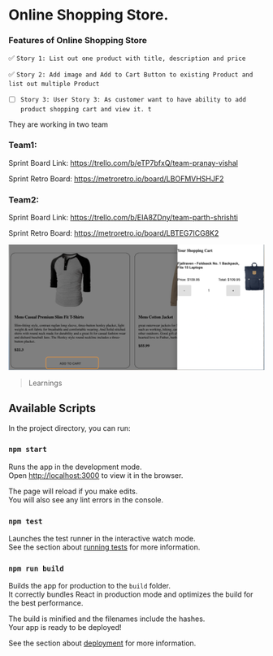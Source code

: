# Online Shopping Store.

### Features of Online Shopping Store 
:white_check_mark: `Story 1: List out one product with title, description and price`

:white_check_mark:  `Story 2: Add image and Add to Cart Button to existing Product and list out multiple Product`

- [ ] `Story 3: User Story 3: As customer want to have ability to add product shopping cart and view it.
t`

They are working in two team

### Team1:

Sprint Board Link:    https://trello.com/b/eTP7bfxQ/team-pranay-vishal

Sprint Retro Board:   https://metroretro.io/board/LBOFMVHSHJF2

### Team2:

Sprint Board Link:    https://trello.com/b/EIA8ZDny/team-parth-shrishti

Sprint Retro Board:   https://metroretro.io/board/LBTEG7ICG8K2

![Product](readme/AddToShoppingCart.png?raw=true "Title")
>Learnings
 
            

## Available Scripts

In the project directory, you can run:

### `npm start`

Runs the app in the development mode.\
Open [http://localhost:3000](http://localhost:3000) to view it in the browser.

The page will reload if you make edits.\
You will also see any lint errors in the console.

### `npm test`

Launches the test runner in the interactive watch mode.\
See the section about [running tests](https://facebook.github.io/create-react-app/docs/running-tests) for more information.

### `npm run build`

Builds the app for production to the `build` folder.\
It correctly bundles React in production mode and optimizes the build for the best performance.

The build is minified and the filenames include the hashes.\
Your app is ready to be deployed!

See the section about [deployment](https://facebook.github.io/create-react-app/docs/deployment) for more information.


